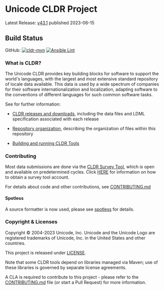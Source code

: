 # Unicode CLDR Project

Latest Release: [v43.1](https://cldr.unicode.org/index/downloads/cldr-43) published 2023-06-15

## Build Status

GitHub:
[![cldr-mvn](https://github.com/unicode-org/cldr/workflows/cldr-mvn/badge.svg)](https://github.com/unicode-org/cldr/actions?query=branch%3Amain+workflow%3A%22cldr-mvn%22)
[![Ansible Lint](https://github.com/unicode-org/cldr/workflows/Ansible%20Lint/badge.svg)](https://github.com/unicode-org/cldr/actions?query=branch%3Amain+workflow%3A%22Ansible+Lint%22)

### What is CLDR?
The Unicode CLDR provides key building blocks for software to support the world's languages, with the largest and most extensive standard repository of locale data available. This data is used by a wide spectrum of companies for their software internationalization and localization, adapting software to the conventions of different languages for such common software tasks.

See for further information:

- [CLDR releases and downloads](https://cldr.unicode.org/index/downloads "CLDR Download Page"),
including the data files and LDML specification associated with each release

- [Repository organization](https://cldr.unicode.org/index/downloads#Repository_Organization "CLDR Download Page, Repository Organization"),
describing the organization of files within this repository

- [Building and running CLDR Tools](https://cldr.unicode.org/development/cldr-tools "CLDR Tools Page")

### Contributing

Most data submissions are done via the [CLDR Survey Tool](https://st.unicode.org/cldr-apps/), which is open and available on predetermined cycles.
Click [HERE](https://www.unicode.org/cldr/survey_tool.html) for information on how to obtain a survey tool account.

For details about code and other contributions, see [CONTRIBUTING.md](./CONTRIBUTING.md)

#### Spotless

A source formatter is now used, please see [spotless](./tools/README.md#spotless) for details.

### Copyright & Licenses

Copyright © 2004-2023 Unicode, Inc. Unicode and the Unicode Logo are registered trademarks of Unicode, Inc. in the United States and other countries.

This project is released under [LICENSE](./LICENSE).

Note that some CLDR tools depend on libraries managed via Maven; use of these libraries is governed by separate license agreements.

A CLA is required to contribute to this project - please refer to the [CONTRIBUTING.md](./CONTRIBUTING.md) file (or start a Pull Request) for more information.
